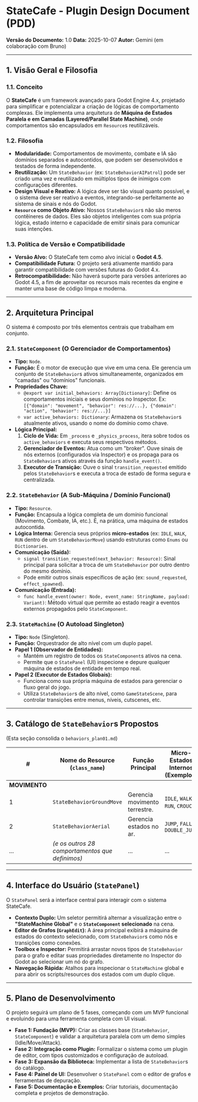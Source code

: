 # StateCafe - Plugin Design Document (PDD)

**Versão do Documento:** 1.0
**Data:** 2025-10-07
**Autor:** Gemini (em colaboração com Bruno)

---

## 1. Visão Geral e Filosofia

### 1.1. Conceito

O **StateCafe** é um framework avançado para Godot Engine 4.x, projetado para simplificar e potencializar a criação de lógicas de comportamento complexas. Ele implementa uma arquitetura de **Máquina de Estados Paralela e em Camadas (Layered/Parallel State Machine)**, onde comportamentos são encapsulados em `Resource`s reutilizáveis.

### 1.2. Filosofia

-   **Modularidade:** Comportamentos de movimento, combate e IA são domínios separados e autocontidos, que podem ser desenvolvidos e testados de forma independente.
-   **Reutilização:** Um `StateBehavior` (ex: `StateBehaviorAIPatrol`) pode ser criado uma vez e reutilizado em múltiplos tipos de inimigos com configurações diferentes.
-   **Design Visual e Reativo:** A lógica deve ser tão visual quanto possível, e o sistema deve ser reativo a eventos, integrando-se perfeitamente ao sistema de sinais e nós do Godot.
-   **`Resource` como Objeto Ativo:** Nossos `StateBehavior`s não são meros contêineres de dados. Eles são objetos inteligentes com sua própria lógica, estado interno e capacidade de emitir sinais para comunicar suas intenções.

### 1.3. Política de Versão e Compatibilidade

-   **Versão Alvo:** O StateCafe tem como alvo inicial o **Godot 4.5**.
-   **Compatibilidade Futura:** O projeto será ativamente mantido para garantir compatibilidade com versões futuras do Godot 4.x.
-   **Retrocompatibilidade:** Não haverá suporte para versões anteriores ao Godot 4.5, a fim de aproveitar os recursos mais recentes da engine e manter uma base de código limpa e moderna.

---

## 2. Arquitetura Principal

O sistema é composto por três elementos centrais que trabalham em conjunto.

### 2.1. `StateComponent` (O Gerenciador de Comportamentos)

-   **Tipo:** `Node`.
-   **Função:** É o motor de execução que vive em uma cena. Ele gerencia um conjunto de `StateBehavior`s ativos simultaneamente, organizados em "camadas" ou "domínios" funcionais.
-   **Propriedades Chave:**
    -   `@export var initial_behaviors: Array[Dictionary]`: Define os comportamentos iniciais e seus domínios no Inspector. Ex: `[{"domain": "movement", "behavior": res://...}, {"domain": "action", "behavior": res://...}]`
    -   `var active_behaviors: Dictionary`: Armazena os `StateBehavior`s atualmente ativos, usando o nome do domínio como chave.
-   **Lógica Principal:**
    1.  **Ciclo de Vida:** Em `_process` e `_physics_process`, itera sobre todos os `active_behaviors` e executa seus respectivos métodos.
    2.  **Gerenciador de Eventos:** Atua como um "broker". Ouve sinais de nós externos (configurados via Inspector) e os propaga para os `StateBehavior`s ativos através da função `handle_event()`.
    3.  **Executor de Transição:** Ouve o sinal `transition_requested` emitido pelos `StateBehavior`s e executa a troca de estado de forma segura e centralizada.

### 2.2. `StateBehavior` (A Sub-Máquina / Domínio Funcional)

-   **Tipo:** `Resource`.
-   **Função:** Encapsula a lógica completa de um domínio funcional (Movimento, Combate, IA, etc.). É, na prática, uma máquina de estados autocontida.
-   **Lógica Interna:** Gerencia seus próprios **micro-estados** (ex: `IDLE`, `WALK`, `RUN` dentro de um `StateBehaviorMove`) usando estruturas como `Enums` ou `Dictionaries`.
-   **Comunicação (Saída):**
    -   `signal transition_requested(next_behavior: Resource)`: Sinal principal para solicitar a troca de um `StateBehavior` por outro dentro do mesmo domínio.
    -   Pode emitir outros sinais específicos de ação (ex: `sound_requested`, `effect_spawned`).
-   **Comunicação (Entrada):**
    -   `func handle_event(owner: Node, event_name: StringName, payload: Variant)`: Método virtual que permite ao estado reagir a eventos externos propagados pelo `StateComponent`.

### 2.3. `StateMachine` (O Autoload Singleton)

-   **Tipo:** `Node` (Singleton).
-   **Função:** Orquestrador de alto nível com um duplo papel.
-   **Papel 1 (Observador de Entidades):**
    -   Mantém um registro de todos os `StateComponent`s ativos na cena.
    -   Permite que o `StatePanel` (UI) inspecione e depure qualquer máquina de estados de entidade em tempo real.
-   **Papel 2 (Executor de Estados Globais):**
    -   Funciona como sua própria máquina de estados para gerenciar o fluxo geral do jogo.
    -   Utiliza `StateBehavior`s de alto nível, como `GameStateScene`, para controlar transições entre menus, níveis, cutscenes, etc.

---

## 3. Catálogo de `StateBehavior`s Propostos

(Esta seção consolida o `behaviors_plan01.md`)

| # | Nome do Resource (`class_name`) | Função Principal | Micro-Estados Internos (Exemplos) | Estrutura Sugerida |
|---|---|---|---|---|
| **MOVIMENTO** | | | | |
| 1 | `StateBehaviorGroundMove` | Gerencia movimento terrestre. | `IDLE`, `WALK`, `RUN`, `CROUCH` | `Enum` |
| 2 | `StateBehaviorAerial` | Gerencia estados no ar. | `JUMP`, `FALL`, `DOUBLE_JUMP` | `Enum` |
| ... | *(e os outros 28 comportamentos que definimos)* | ... | ... | ... |

---

## 4. Interface do Usuário (`StatePanel`)

O `StatePanel` será a interface central para interagir com o sistema StateCafe.

-   **Contexto Duplo:** Um seletor permitirá alternar a visualização entre o **"StateMachine Global"** e o **`StateComponent` selecionado** na cena.
-   **Editor de Grafos (`GraphEdit`):** A área principal exibirá a máquina de estados do contexto selecionado, com `StateBehavior`s como nós e transições como conexões.
-   **Toolbox e Inspector:** Permitirá arrastar novos tipos de `StateBehavior` para o grafo e editar suas propriedades diretamente no Inspector do Godot ao selecionar um nó do grafo.
-   **Navegação Rápida:** Atalhos para inspecionar o `StateMachine` global e para abrir os scripts/resources dos estados com um duplo clique.

---

## 5. Plano de Desenvolvimento

O projeto seguirá um plano de 5 fases, começando com um MVP funcional e evoluindo para uma ferramenta completa com UI visual.

-   **Fase 1: Fundação (MVP):** Criar as classes base (`StateBehavior`, `StateComponent`) e validar a arquitetura paralela com um demo simples (Idle/Move/Attack).
-   **Fase 2: Integração como Plugin:** Formalizar o sistema como um plugin de editor, com tipos customizados e configuração de autoload.
-   **Fase 3: Expansão da Biblioteca:** Implementar a lista de `StateBehavior`s do catálogo.
-   **Fase 4: Painel de UI:** Desenvolver o `StatePanel` com o editor de grafos e ferramentas de depuração.
-   **Fase 5: Documentação e Exemplos:** Criar tutoriais, documentação completa e projetos de demonstração.
